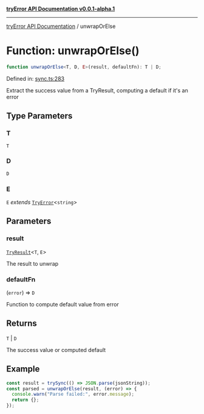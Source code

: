 [**tryError API Documentation v0.0.1-alpha.1**](../index.md)

---

[tryError API Documentation](../index.md) / unwrapOrElse

# Function: unwrapOrElse()

```ts
function unwrapOrElse<T, D, E>(result, defaultFn): T | D;
```

Defined in: [sync.ts:283](https://github.com/oconnorjohnson/try-error/blob/e3ae0308069a4fba073f4543d527ad76373db795/src/sync.ts#L283)

Extract the success value from a TryResult, computing a default if it's an error

## Type Parameters

### T

`T`

### D

`D`

### E

`E` _extends_ [`TryError`](../interfaces/TryError.md)\<`string`\>

## Parameters

### result

[`TryResult`](../type-aliases/TryResult.md)\<`T`, `E`\>

The result to unwrap

### defaultFn

(`error`) => `D`

Function to compute default value from error

## Returns

`T` \| `D`

The success value or computed default

## Example

```typescript
const result = trySync(() => JSON.parse(jsonString));
const parsed = unwrapOrElse(result, (error) => {
  console.warn("Parse failed:", error.message);
  return {};
});
```

